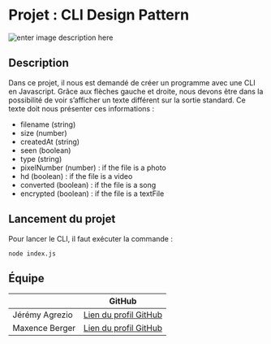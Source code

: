 # Projet : CLI Design Pattern
![enter image description here](https://www.zupimages.net/up/20/40/jjpg.jpg) 


## Description

Dans ce projet, il nous est demandé de créer un programme avec une CLI en Javascript.
Grâce aux flèches gauche et droite, nous devons être dans la possibilité de voir s’afficher un
texte différent sur la sortie standard. Ce texte doit nous présenter ces informations :

- filename (string)
- size (number)
- createdAt (string)
- seen (boolean)
- type (string)
- pixelNumber (number) : if the file is a photo
- hd (boolean) : if the file is a video
- converted (boolean) : if the file is a song
- encrypted (boolean) : if the file is a textFile


## Lancement du projet

Pour lancer le CLI, il faut exécuter la commande :
````
node index.js
````


## Équipe
|                |GitHub                         |
|----------------|----------------------------------------------------------|
|Jérémy Agrezio	 |[Lien du profil GitHub](https://github.com/JeremyAgrezio/)|
|Maxence Berger  |[Lien du profil GitHub](https://github.com/MaxenceBerger/)|
